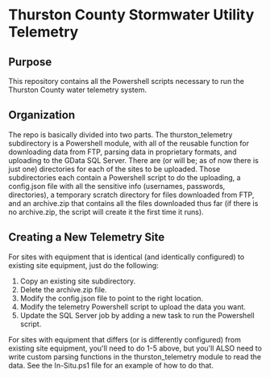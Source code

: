 Thurston County Stormwater Utility Telemetry
============================================

Purpose
-------
This repository contains all the Powershell scripts necessary to run the Thurston County water telemetry system.

Organization
------------
The repo is basically divided into two parts.  The thurston_telemetry subdirectory is a Powershell module, with all of the reusable function for downloading data from FTP, parsing data in proprietary formats, and uploading to the GData SQL Server.  There are (or will be; as of now there is just one) directories for each of the sites to be uploaded.  Those subdirectories each contain a Powershell script to do the uploading, a config.json file with all the sensitive info (usernames, passwords, directories), a temporary scratch directory for files downloaded from FTP, and an archive.zip that contains all the files downloaded thus far (if there is no archive.zip, the script will create it the first time it runs).

Creating a New Telemetry Site
-----------------------------
For sites with equipment that is identical (and identically configured) to existing site equipment, just do the following:

1. Copy an existing site subdirectory.
2. Delete the archive.zip file.
3. Modify the config.json file to point to the right location.
4. Modify the telemetry Powershell script to upload the data you want.
5. Update the SQL Server job by adding a new task to run the Powershell script.

For sites with equipment that differs (or is differently configured) from existing site equipment, you'll need to do 1-5 above, but you'll ALSO need to write custom parsing functions in the thurston_telemetry module to read the data.  See the In-Situ.ps1 file for an example of how to do that.